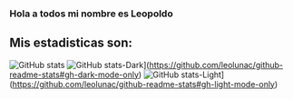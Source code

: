 ### Hola a todos mi nombre es Leopoldo

## Mis estadisticas son:

![GitHub stats](https://github-readme-stats.vercel.app/api?username=leolunac&show_icons=true&theme=radical)
![GitHub stats-Dark](https://github-readme-stats.vercel.app/api?username=leolunac&show_icons=true&theme=dark#gh-dark-mode-only)](https://github.com/leolunac/github-readme-stats#gh-dark-mode-only)
![GitHub stats-Light](https://github-readme-stats.vercel.app/api?username=anuraghazra&show_icons=true&theme=default#gh-light-mode-only)](https://github.com/leolunac/github-readme-stats#gh-light-mode-only)
